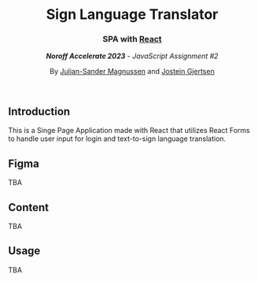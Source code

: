 <h1 align="center">Sign Language Translator</h1>
<h3 align="center">SPA with <a href="https://react.dev/">React</a></h3>
<p align="center"><em><strong>Noroff Accelerate 2023</strong> - JavaScript Assignment #2</em></p>
<p align="center">By <a href="https://github.com/julian-sandermagnussen">Julian-Sander Magnussen</a> and <a href="https://github.com/GJRTSN">Jostein Gjertsen</a></p>
<br>

## Introduction
This is a Singe Page Application made with React that utilizes React Forms to handle user input for login and text-to-sign language translation.

## Figma
TBA

## Content
TBA

## Usage
TBA
